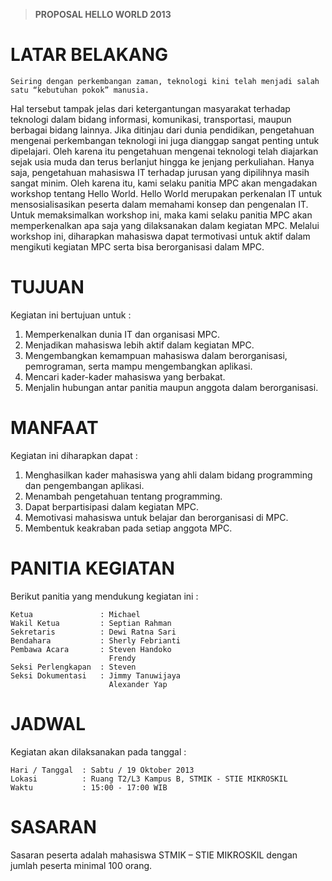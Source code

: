 >   __PROPOSAL HELLO WORLD 2013__


LATAR BELAKANG
==============

    Seiring dengan perkembangan zaman, teknologi kini telah menjadi salah satu “kebutuhan pokok” manusia. 
Hal tersebut tampak jelas dari ketergantungan masyarakat terhadap teknologi dalam bidang informasi, 
komunikasi, transportasi, maupun berbagai bidang lainnya. Jika ditinjau dari dunia pendidikan, 
pengetahuan mengenai perkembangan teknologi ini juga dianggap sangat penting untuk dipelajari. 
Oleh karena itu pengetahuan mengenai teknologi telah diajarkan sejak usia muda dan terus berlanjut hingga 
ke jenjang perkuliahan. Hanya saja, pengetahuan mahasiswa IT terhadap jurusan yang dipilihnya masih sangat minim. 
Oleh karena itu, kami selaku panitia MPC akan mengadakan workshop tentang Hello World. 
    Hello World merupakan perkenalan IT untuk mensosialisasikan peserta dalam memahami 
konsep dan pengenalan IT. Untuk memaksimalkan workshop ini, maka kami selaku panitia MPC akan 
memperkenalkan apa saja yang dilaksanakan dalam kegiatan MPC. Melalui workshop ini, diharapkan mahasiswa dapat 
termotivasi untuk aktif dalam mengikuti kegiatan MPC serta bisa berorganisasi dalam MPC.

TUJUAN
======

Kegiatan ini bertujuan untuk :

1.  Memperkenalkan dunia IT dan organisasi MPC.
2.  Menjadikan mahasiswa lebih aktif dalam kegiatan MPC.
3.  Mengembangkan kemampuan mahasiswa dalam berorganisasi, pemrograman,
    serta mampu mengembangkan aplikasi.
4.  Mencari kader-kader mahasiswa yang berbakat.
5.  Menjalin hubungan antar panitia maupun anggota dalam berorganisasi.



MANFAAT
=======

Kegiatan ini diharapkan dapat :

1.  Menghasilkan kader mahasiswa yang ahli dalam bidang programming dan
    pengembangan aplikasi.
2.  Menambah pengetahuan tentang programming.
3.  Dapat berpartisipasi dalam kegiatan MPC.
4.  Memotivasi mahasiswa untuk belajar dan berorganisasi di MPC.
5.  Membentuk keakraban pada setiap anggota MPC.


PANITIA KEGIATAN
================

Berikut panitia yang mendukung kegiatan ini :

    Ketua               : Michael
    Wakil Ketua         : Septian Rahman
    Sekretaris          : Dewi Ratna Sari
    Bendahara           : Sherly Febrianti
    Pembawa Acara       : Steven Handoko
                          Frendy
    Seksi Perlengkapan  : Steven
    Seksi Dokumentasi   : Jimmy Tanuwijaya
                          Alexander Yap


JADWAL
======

Kegiatan akan dilaksanakan pada tanggal :

    Hari / Tanggal  : Sabtu / 19 Oktober 2013
    Lokasi          : Ruang T2/L3 Kampus B, STMIK - STIE MIKROSKIL
    Waktu           : 15:00 - 17:00 WIB


SASARAN
=======

Sasaran peserta adalah mahasiswa STMIK – STIE MIKROSKIL dengan jumlah
peserta minimal 100 orang.
